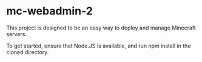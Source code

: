 # mc-webadmin-2

This project is designed to be an easy way to deploy and manage Minecraft servers.

To get started, ensure that Node.JS is available, and run npm install in the cloned directory.
